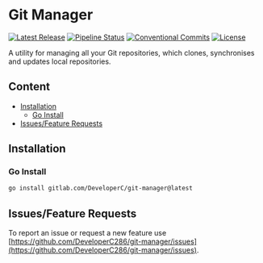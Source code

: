 # Git Manager
[![Latest Release](https://gitlab.com/DeveloperC/git-manager/-/badges/release.svg)](https://gitlab.com/DeveloperC/git-manager/-/releases)
[![Pipeline Status](https://gitlab.com/DeveloperC/git-manager/badges/main/pipeline.svg)](https://gitlab.com/DeveloperC/git-manager/-/pipelines)
[![Conventional Commits](https://img.shields.io/badge/Conventional%20Commits-1.0.0-yellow.svg)](https://conventionalcommits.org)
[![License](https://img.shields.io/badge/License-AGPLv3-blue.svg)](https://www.gnu.org/licenses/agpl-3.0)


A utility for managing all your Git repositories, which clones, synchronises and updates local repositories.


## Content
 * [Installation](#installation)
   * [Go Install](#go-install)
 * [Issues/Feature Requests](#issuesfeature-requests)


## Installation
### Go Install
```sh
go install gitlab.com/DeveloperC/git-manager@latest
```


## Issues/Feature Requests
To report an issue or request a new feature use [https://github.com/DeveloperC286/git-manager/issues](https://github.com/DeveloperC286/git-manager/issues).

